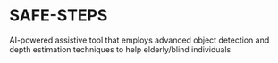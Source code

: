 # SAFE-STEPS
AI-powered assistive tool that employs advanced object detection and depth estimation techniques to help elderly/blind individuals


